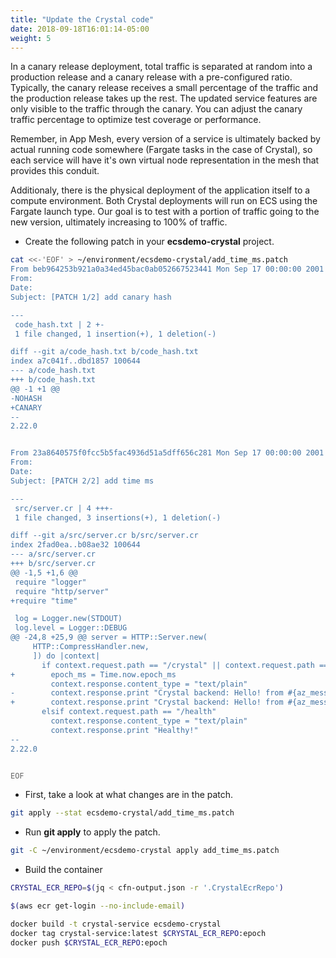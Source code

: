 ```yaml
---
title: "Update the Crystal code"
date: 2018-09-18T16:01:14-05:00
weight: 5
---
```


In a canary release deployment, total traffic is separated at random into a production release and a canary release with a pre-configured ratio. Typically, the canary release receives a small percentage of the traffic and the production release takes up the rest. The updated service features are only visible to the traffic through the canary. You can adjust the canary traffic percentage to optimize test coverage or performance.

Remember, in App Mesh, every version of a service is ultimately backed by actual running code somewhere (Fargate tasks in the case of Crystal), so each service will have it's own virtual node representation in the mesh that provides this conduit.

Additionaly, there is the physical deployment of the application itself to a compute environment. Both Crystal deployments will run on ECS using the Fargate launch type. Our goal is to test with a portion of traffic going to the new version, ultimately increasing to 100% of traffic.

* Create the following patch in your **ecsdemo-crystal** project.

```bash
cat <<-'EOF' > ~/environment/ecsdemo-crystal/add_time_ms.patch
From beb964253b921a0a34ed45bac0ab052667523441 Mon Sep 17 00:00:00 2001
From:
Date:
Subject: [PATCH 1/2] add canary hash

---
 code_hash.txt | 2 +-
 1 file changed, 1 insertion(+), 1 deletion(-)

diff --git a/code_hash.txt b/code_hash.txt
index a7c041f..dbd1857 100644
--- a/code_hash.txt
+++ b/code_hash.txt
@@ -1 +1 @@
-NOHASH
+CANARY
--
2.22.0


From 23a8640575f0fcc5b5fac4936d51a5dff656c281 Mon Sep 17 00:00:00 2001
From:
Date:
Subject: [PATCH 2/2] add time ms

---
 src/server.cr | 4 +++-
 1 file changed, 3 insertions(+), 1 deletion(-)

diff --git a/src/server.cr b/src/server.cr
index 2fad0ea..b08ae32 100644
--- a/src/server.cr
+++ b/src/server.cr
@@ -1,5 +1,6 @@
 require "logger"
 require "http/server"
+require "time"

 log = Logger.new(STDOUT)
 log.level = Logger::DEBUG
@@ -24,8 +25,9 @@ server = HTTP::Server.new(
     HTTP::CompressHandler.new,
     ]) do |context|
       if context.request.path == "/crystal" || context.request.path == "/crystal/"
+        epoch_ms = Time.now.epoch_ms
         context.response.content_type = "text/plain"
-        context.response.print "Crystal backend: Hello! from #{az_message} commit #{code_hash}"
+        context.response.print "Crystal backend: Hello! from #{az_message} commit #{code_hash} at #{epoch_ms}"
       elsif context.request.path == "/health"
         context.response.content_type = "text/plain"
         context.response.print "Healthy!"
--
2.22.0


EOF
```

* First, take a look at what changes are in the patch.

```bash
git apply --stat ecsdemo-crystal/add_time_ms.patch
```

* Run **git apply** to apply the patch.

```bash
git -C ~/environment/ecsdemo-crystal apply add_time_ms.patch
```

* Build the container

```bash
CRYSTAL_ECR_REPO=$(jq < cfn-output.json -r '.CrystalEcrRepo')

$(aws ecr get-login --no-include-email)

docker build -t crystal-service ecsdemo-crystal
docker tag crystal-service:latest $CRYSTAL_ECR_REPO:epoch
docker push $CRYSTAL_ECR_REPO:epoch
```
